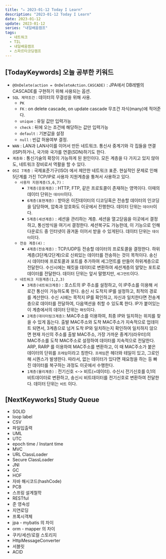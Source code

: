 ```yaml
---
title: "✏️ 2023-01-12 Today I Learn"
description: "2023-01-12 Today I Learn"
date: 2023-01-12
update: 2023-01-12
series: "내일배움캠프"
tags:
  - 네트워크
  - TIL
  - 내일배움캠프
  - 스파르타코딩캠프
---
```


## [TodayKeywords] 오늘 공부한 키워드

- `@OnDelete(action = OnDeleteAction.CASCADE)` : JPA에서 DB레벨의 CASCADE를 구현하기 위해 사용되는 옵션.
- `SQL 제약조건` : 데이터의 무결성을 위해 사용.
  - `PK`
  - `FK` : on delete cascade, on update cascade 무조건 자식(many)에 적어준다.
  - `unique` : 유일 값만 입력가능
  - `check` : 뒤에 오는 조건에 해당하는 값만 입력가능
  - `default` : 기본값을 설정
  - `null` : 빈값 허용여부 결정.
- `WAN` : LAN과 LAN사이를 이어서 만든 네트워크. 통신사 중계기와 각 집들을 연결(ISP)하거나, 국가와 국가를 연결(SDN)하기도 한다.
- `계층화` : 통신기술의 확장이 가능하게 된 원인이다. 모든 계층을 다 가지고 있지 않아도, 네트워크 장비로서 역활을 할 수 있다.
- `OSI 7계층` : 국제표준기구(ISO) 에서 제안한 네트워크 표준. 현실적인 문제로 인해 5단계를 가진 TCP/IP로 사용자 지원계층을 퉁쳐서 사용하고 있다.
  - `사용자 지원계층(5,6,7)` :
    - `7계층(응용계층)` : HTTP, FTP, 같은 프로토콜이 존재하는 영역이다. 이때의 데이터 단위는 `데이터`이다.
    - `6계층(표현계층)` : 받아온 이진데이터의 디코딩혹은 전송할 데이터의 인코딩을 담당하며, 압축과 암호화도 이곳에서 진행한다. 데이터 단위는 `데이터`이다.
    - `5계층(세션계층)` : 세션을 관리하는 계층. 세션을 열고닫음을 이곳에서 결정하고, 통신방식을 여기서 결정한다. 세션복구도 가능한데, 이 기능으로 인해 다운로드 중 인터넷이 끊겨돋 이어서 받을 수 있게된다. 데이터 단위는 `데이터`이다.
  - `전송 계층(4)` :
    - `4계층(전송계층)` : TCP/UDP등 전송할 데이터의 프로토콜을 결정한다. 하위계층(3단계/2단계)으로 신뢰있는 데이터를 전송하는 것이 목적이다. 송신 시 데이터에 프로토콜과 포트를 추가하여 세그먼트를 만들어 하위계층으로 전달한다. 수신시에는 패킷을 데이터로 변환하여 세션계층의 알맞는 포트로 데이터를 전달한다. 데이터 단위는 앞서 말했지만, `세그먼트`이다.
  - `네트워크 지원계층(1,2,3)`
    - `3계층(네트워크계층)` : 호스트의 IP 주소를 설정하고, 이 IP주소를 이용해 서로간 통신이 가능하도록 한다. 송신 시 도착지 IP를 설정하고, 최적의 경로를 계산한다. 수신 시에는 목적지 IP를 확인하고, 자신과 일치한다면 전송계층으로 데이터를 전달하여, 다음액션을 취할 수 있도록 한다. IP가 붙어있는 이 계층에서의 데이터 단위는 `패킷`이다.
    - `2계층(데이터링크계층)`: MAC주소를 이용하여, 최종 IP와 일치하는 위치를 찾을 수 있게 돕는다. 출발 MAC주소와 도착 MAC주소가 지속적으로 업데이트 되면서, 3계층으로 넘겨 도착 IP와 일치하는지 확인하여 일치하지 않으면 현재 자신의 주소를 출발 MAC주소, 가장 가까운 중계기(라우터)의 MAC주소를 도착 MAC주소로 설정하여 데이터를 지속적으로 전달한다. ARP, RARP 를 이용하여 MAC주소를 변환하고, 이 때 MAC주소가 붙은 데이터의 단위를 `프레임`이라고 칭한다. `프레임`은 헤더와 테일이 있고, 그로인해 시퀀스가 발생한다. 따라서, 없는 데이터가 있다면 재요청을 하는 등 빠진 데이터를 복구하는 과정도 이곳에서 수행한다.
    - `1계층(물리계층)` : 전기신호 <-> 비트(=데이터). 수신시 전기신호를 0,1의 비트데이터로 변환하고, 송신시 비트데이터를 전기신호로 변환하여 전달한다. 데이터 단위는 `비트` 이다.

## [NextKeyworks] Study Queue

- SOLID
- loop label
- CSV
- 파일입출력
- UML
- UTC
- epoch time / Instant time
- MVC
- URL ClassLoader
- Secure ClassLoader
- JNI
- GC
- HOF
- 자바 해시코드(hashCode)
- PCB
- 스프링 설계철학
- RESTful
- 준 영속성
- 지연로딩
- 프록시객체
- jpa - mybatis 의 차이
- orm - mapper 의 차이
- 쿠키/세션/로컬 스토리지
- HttpMessageConverter
- 서블릿
- ACID
